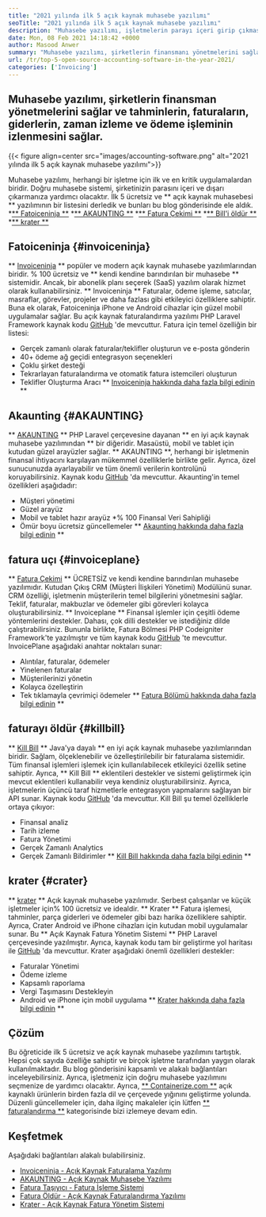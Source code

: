 ```yaml
---
title: "2021 yılında ilk 5 açık kaynak muhasebe yazılımı" 
seoTitle: "2021 yılında ilk 5 açık kaynak muhasebe yazılımı" 
description: "Muhasebe yazılımı, işletmelerin parayı içeri girip çıkmasını sağlar. Doğru faturalandırma yazılımını seçin ve finans üzerinde sıkı bir tutuş tutun." 
date: Mon, 08 Feb 2021 14:18:42 +0000
author: Masood Anwer
summary: "Muhasebe yazılımı, şirketlerin finansmanı yönetmelerini sağlar ve tahminlerin, faturaların, giderlerin, zaman izlemenin ve ödeme işlemlerinin izlenmesini sağlar." 
url: /tr/top-5-open-source-accounting-software-in-the-year-2021/
categories: ['Invoicing']
---
```


## Muhasebe yazılımı, şirketlerin finansman yönetmelerini sağlar ve tahminlerin, faturaların, giderlerin, zaman izleme ve ödeme işleminin izlenmesini sağlar.

{{< figure align=center src="images/accounting-software.png" alt="2021 yılında ilk 5 açık kaynak muhasebe yazılımı">}}

Muhasebe yazılımı, herhangi bir işletme için ilk ve en kritik uygulamalardan biridir. Doğru muhasebe sistemi, şirketinizin parasını içeri ve dışarı çıkarmanıza yardımcı olacaktır. İlk 5 ücretsiz ve ** açık kaynak muhasebesi ** yazılımının bir listesini derledik ve bunları bu blog gönderisinde ele aldık.
  *[** Fatoiceninja **][1]
  *[** AKAUNTING **][2]
  *[** Fatura Çekimi **][3]
  *[** Bill'i öldür **][4]
  *[** krater **][5]

## Fatoiceninja {#invoiceninja}
** [Invoiceninja][6] ** popüler ve modern açık kaynak muhasebe yazılımlarından biridir. % 100 ücretsiz ve ** kendi kendine barındırılan bir muhasebe ** sistemidir. Ancak, bir abonelik planı seçerek (SaaS) yazılım olarak hizmet olarak kullanabilirsiniz. ** Invoiceninja ** Faturalar, ödeme işleme, satıcılar, masraflar, görevler, projeler ve daha fazlası gibi etkileyici özelliklere sahiptir. Buna ek olarak, Fatoiceninja iPhone ve Android cihazlar için güzel mobil uygulamalar sağlar. Bu açık kaynak faturalandırma yazılımı PHP Laravel Framework kaynak kodu [GitHub][7] 'de mevcuttur.
Fatura için temel özelliğin bir listesi:
  * Gerçek zamanlı olarak faturalar/teklifler oluşturun ve e-posta gönderin
  * 40+ ödeme ağ geçidi entegrasyon seçenekleri
  * Çoklu şirket desteği
  * Tekrarlayan faturalandırma ve otomatik fatura istemcileri oluşturun
  * Teklifler Oluşturma Aracı
** [Invoiceninja hakkında daha fazla bilgi edinin][8] **

## Akaunting {#AKAUNTING}
** [AKAUNTING][9] ** PHP Laravel çerçevesine dayanan ** en iyi açık kaynak muhasebe yazılımından ** bir diğeridir. Masaüstü, mobil ve tablet için kutudan güzel arayüzler sağlar. ** AKAUNTING **, herhangi bir işletmenin finansal ihtiyacını karşılayan mükemmel özelliklerle birlikte gelir. Ayrıca, özel sunucunuzda ayarlayabilir ve tüm önemli verilerin kontrolünü koruyabilirsiniz. Kaynak kodu [GitHub][10] 'da mevcuttur.
Akaunting'in temel özellikleri aşağıdadır:
  * Müşteri yönetimi
  * Güzel arayüz
  * Mobil ve tablet hazır arayüz
  *% 100 Finansal Veri Sahipliği
  * Ömür boyu ücretsiz güncellemeler
** [Akaunting hakkında daha fazla bilgi edinin][11] **

## fatura uçı {#invoiceplane}
** [Fatura Çekimi][12] ** ÜCRETSİZ ve kendi kendine barındırılan muhasebe yazılımıdır. Kutudan Çıkış CRM (Müşteri İlişkileri Yönetimi) Modülünü sunar. CRM özelliği, işletmenin müşterilerin temel bilgilerini yönetmesini sağlar. Teklif, faturalar, makbuzlar ve ödemeler gibi görevleri kolayca oluşturabilirsiniz. ** Invoiceplane ** Finansal işlemler için çeşitli ödeme yöntemlerini destekler. Dahası, çok dilli destekler ve istediğiniz dilde çalıştırabilirsiniz. Bununla birlikte, Fatura Bölmesi PHP Codeigniter Framework'te yazılmıştır ve tüm kaynak kodu [GitHub][13] 'te mevcuttur.
InvoicePlane aşağıdaki anahtar noktaları sunar:
  * Alıntılar, faturalar, ödemeler
  * Yinelenen faturalar
  * Müşterilerinizi yönetin
  * Kolayca özelleştirin
  * Tek tıklamayla çevrimiçi ödemeler
** [Fatura Bölümü hakkında daha fazla bilgi edinin][14] **

## faturayı öldür {#killbill}
** [Kill Bill][15] ** Java'ya dayalı ** en iyi açık kaynak muhasebe yazılımlarından biridir. Sağlam, ölçeklenebilir ve özelleştirilebilir bir faturalama sistemidir. Tüm finansal işlemleri işlemek için kullanılabilecek etkileyici özellik setine sahiptir. Ayrıca, ** Kill Bill ** eklentileri destekler ve sistemi geliştirmek için mevcut eklentileri kullanabilir veya kendiniz oluşturabilirsiniz. Ayrıca, işletmelerin üçüncü taraf hizmetlerle entegrasyon yapmalarını sağlayan bir API sunar. Kaynak kodu [GitHub][16] 'da mevcuttur.
Kill Bill şu temel özelliklerle ortaya çıkıyor:
  * Finansal analiz
  * Tarih izleme
  * Fatura Yönetimi
  * Gerçek Zamanlı Analytics
  * Gerçek Zamanlı Bildirimler
** [Kill Bill hakkında daha fazla bilgi edinin][17] **

## krater {#crater}
** [krater][18] ** Açık kaynak muhasebe yazılımıdır. Serbest çalışanlar ve küçük işletmeler için% 100 ücretsiz ve idealdir. ** Krater ** Fatura işlemesi, tahminler, parça giderleri ve ödemeler gibi bazı harika özelliklere sahiptir. Ayrıca, Crater Android ve iPhone cihazları için kutudan mobil uygulamalar sunar. Bu ** Açık Kaynak Fatura Yönetim Sistemi ** PHP Laravel çerçevesinde yazılmıştır. Ayrıca, kaynak kodu tam bir geliştirme yol haritası ile [GitHub][19] 'da mevcuttur.
Krater aşağıdaki önemli özellikleri destekler:
  * Faturalar Yönetimi
  * Ödeme izleme
  * Kapsamlı raporlama
  * Vergi Taşımasını Destekleyin
  * Android ve iPhone için mobil uygulama
** [Krater hakkında daha fazla bilgi edinin][20] **

## Çözüm
Bu öğreticide ilk 5 ücretsiz ve açık kaynak muhasebe yazılımını tartıştık. Hepsi çok sayıda özelliğe sahiptir ve birçok işletme tarafından yaygın olarak kullanılmaktadır. Bu blog gönderisini kapsamlı ve alakalı bağlantıları inceleyebilirsiniz. Ayrıca, işletmeniz için doğru muhasebe yazılımını seçmenize de yardımcı olacaktır.
Ayrıca, [** Containerize.com **][21] açık kaynaklı ürünlerin birden fazla dil ve çerçevede yığınını geliştirme yolunda. Düzenli güncellemeler için, daha ilginç makaleler için lütfen [** faturalandırma **][22] kategorisinde bizi izlemeye devam edin.

## Keşfetmek
Aşağıdaki bağlantıları alakalı bulabilirsiniz.
  * [Invoiceninja - Açık Kaynak Faturalama Yazılımı][23]
  * [AKAUNTING - Açık Kaynak Muhasebe Yazılımı][24]
  * [Fatura Taşıyıcı - Fatura İşleme Sistemi][25]
  * [Fatura Öldür - Açık Kaynak Faturalandırma Yazılımı][26]
  * [Krater - Açık Kaynak Fatura Yönetim Sistemi][27]

  
[1]: #InvoiceNinja
[2]: #Akaunting
[3]: #InvoicePlane
[4]: #KillBill
[5]: #Crater
[6]: https://products.containerize.com/invoicing/invoiceninja
[7]: https://github.com/invoiceninja/invoiceninja
[8]: https://www.invoiceninja.com
[9]: https://products.containerize.com/invoicing/akaunting
[10]: https://github.com/akaunting/akaunting
[11]: https://akaunting.com
[12]: https://products.containerize.com/invoicing/invoiceplane
[13]: https://github.com/InvoicePlane/InvoicePlane
[14]: https://www.invoiceplane.com
[15]: https://products.containerize.com/invoicing/killbill
[16]: https://github.com/killbill/killbill
[17]: https://killbill.io
[18]: https://products.containerize.com/invoicing/crater
[19]: https://github.com/bytefury/crater
[20]: https://craterapp.com
[21]: https://containerize.com
[22]: https://blog.containerize.com/category/invoicing/
[23]: https://products.containerize.com/invoicing/invoiceninja/
[24]: https://products.containerize.com/invoicing/akaunting/
[25]: https://products.containerize.com/invoicing/invoiceplane/
[26]: https://products.containerize.com/invoicing/killbill/
[27]: https://products.containerize.com/invoicing/crater/

